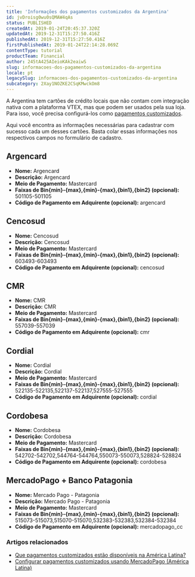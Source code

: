 ```yaml
---
title: 'Informações dos pagamentos customizados da Argentina'
id: jvDroisg0wu0sQMAW4qAs
status: PUBLISHED
createdAt: 2019-01-24T20:45:37.320Z
updatedAt: 2019-12-31T15:27:50.416Z
publishedAt: 2019-12-31T15:27:50.416Z
firstPublishedAt: 2019-01-24T22:14:28.069Z
contentType: tutorial
productTeam: Financial
author: 245tA425AIeioKAk2eaiwS
slug: informacoes-dos-pagamentos-customizados-da-argentina
locale: pt
legacySlug: informacoes-dos-pagamentos-customizados-da-argentina
subcategory: 2Xay1NOZKE2CSqKMwckOm8
---
```


A Argentina tem cartões de crédito locais que não contam com integração nativa com a plataforma VTEX, mas que podem ser usados pela sua loja. Para isso, você precisa configurá-los como [pagamentos customizados](/pt/tutorial/configurar-pagamentos-customizados-usando-mercadopago-latam).

Aqui você encontra as informações necessárias para cadastrar com sucesso cada um desses cartões. Basta colar essas informações nos respectivos campos no formulário de cadastro.

## Argencard
- __Nome:__ Argencard
- __Descrição:__ Argencard
- __Meio de Pagamento:__ Mastercard
- __Faixas de Bin{min}-{max},{min}-{max},{bin1},{bin2} (opcional):__ 501105-501105
- __Código de Pagamento em Adquirente (opcional):__ argencard 

## Cencosud
- __Nome:__ Cencosud
- __Descrição:__ Cencosud
- __Meio de Pagamento:__ Mastercard
- __Faixas de Bin{min}-{max},{min}-{max},{bin1},{bin2} (opcional):__ 603493-603493
- __Código de Pagamento em Adquirente (opcional):__ cencosud

## CMR
- __Nome:__ CMR
- __Descrição:__ CMR
- __Meio de Pagamento:__ Mastercard
- __Faixas de Bin{min}-{max},{min}-{max},{bin1},{bin2} (opcional):__ 557039-557039
- __Código de Pagamento em Adquirente (opcional):__ cmr

## Cordial
- __Nome:__ Cordial
- __Descrição:__ Cordial
- __Meio de Pagamento:__ Mastercard
- __Faixas de Bin{min}-{max},{min}-{max},{bin1},{bin2} (opcional):__ 522135-522135,522137-522137,527555-527555
- __Código de Pagamento em Adquirente (opcional):__ cordial

## Cordobesa
- __Nome:__ Cordobesa
- __Descrição:__ Cordobesa
- __Meio de Pagamento:__ Mastercard
- __Faixas de Bin{min}-{max},{min}-{max},{bin1},{bin2} (opcional):__ 542702-542702,544764-544764,550073-550073,528824-528824
- __Código de Pagamento em Adquirente (opcional):__ cordobesa

## MercadoPago + Banco Patagonia
- __Nome:__ Mercado Pago - Patagonia
- __Descrição:__ Mercado Pago - Patagonia
- __Meio de Pagamento:__ Mastercard
- __Faixas de Bin{min}-{max},{min}-{max},{bin1},{bin2} (opcional):__ 515073-515073,515070-515070,532383-532383,532384-532384
- __Código de Pagamento em Adquirente (opcional):__ mercadopago_cc


### Artigos relacionados
- [Que pagamentos customizados estão disponíveis na América Latina?](/pt/faq/que-pagamentos-customizados-estao-disponiveis-na-america-latina)
- [Configurar pagamentos customizados usando MercadoPago (América Latina)](/pt/tutorial/configurar-pagamentos-customizados-usando-mercadopago-latam)
